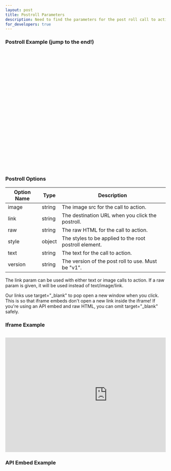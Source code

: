 ```yaml
---
layout: post
title: Postroll Parameters
description: Need to find the parameters for the post roll call to action feature? Look no further, they're all here!
for_developers: true
---
```


### Postroll Example (jump to the end!)

<div class="video_embed">
<div id="wistia_4d8229898d" style="width:660px;height:371px;" data-video-width="660" data-video-height="371">&nbsp;</div>
<script charset="ISO-8859-1" src="http://fast.wistia.com/static/E-v1.js"></script>
<script charset="ISO-8859-1" src="http://fast.wistia.com/static/concat/E-v1-gridify%2CpostRoll-v1.js"></script>

<script>/*<![CDATA[*/
wistiaEmbed = Wistia.embed("4d8229898d", {
    videoWidth: "660",
    videoHeight: "371",
    controlsVisibleOnLoad: true,
    playerColor: "4991C4"
});
Wistia.plugin.postRoll(wistiaEmbed, {
    version: "v1",
    text: "This clickable message<br/> will appear after your<br/> video ends!",
    link: "http://wistia.com",
    style: {
    backgroundColor: "#616161",
    color: "#ffffff",
    fontSize: "36px",
    fontFamily: "Gill Sans, Helvetica, Arial, sans-serif"
    }
});
/*]]*/</script>
</div>

### Postroll Options

 Option Name | Type   | Description                                             
 ----------- | ----   | --------------------------------------------------------
 image       | string | The image src for the call to action.                    
 link        | string | The destination URL when you click the postroll.         
 raw         | string | The raw HTML for the call to action.                     
 style       | object | The styles to be applied to the root postroll element.   
 text        | string | The text for the call to action.                         
 version     | string | The version of the post roll to use. Must be "v1".       

The link param can be used with either text or image calls to action. If a raw param 
is given, it will be used instead of text/image/link.

Our links use <span class="code">target="\_blank"</span> to pop open a new window when you click. This is so that iframe embeds don't open a new link inside the iframe! If you're using an API embed and raw HTML, you can omit <span class="code">target="\_blank"</span> safely.

### Iframe Example

<pre><code class='language-markup'>
<iframe src="http://fast.wistia.com/embed/iframe/abcde12345?videoWidth=640&videoHeight=360
&plugin[postRoll][version]=v1&plugin[postRoll][text]=You made it to the end of my video! Now check out my product.
&plugin[postRoll][link]=http://myawesomeproduct.com/awesome
&plugin[postRoll][style][background]=#404040
&plugin[postRoll][style][color]=#ffffff"
 allowtransparency="true" frameborder="0" scrolling="no" class="wistia_embed" name="wistia_embed" width="640" height="360"></iframe>
</code></pre>

### API Embed Example

<pre><code class="language-markup">
<div id="wistia_abcde12345" style="width:640px;height;360px;" data-video-width="640" data-video-height="360">&nbsp;</div>
<script src="http://fast.wistia.com/static/E-v1.js"></script>
<script src="http://fast.wistia.com/static/concat/E-v1-gridify,postRoll-v1.js"></script>
<script>
wistiaEmbed = Wistia.embed("abcde12345", {
videoWidth: 640,
videoHeight: 360
});
Wistia.plugin.postRoll(wistiaEmbed, {
version: "v1"
text: "You made it to the end of my video! Now check out my product."
link: "http://myawesomeproduct.com/awesome"
style: {
  background: "#404040",
  color: "#ffffff"
}
});
</script>
</code></pre>
